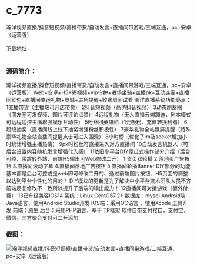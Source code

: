 # c_7773
瀚洋视频直播/抖音短视频/直播带货/自动发言+直播间带游戏/三端互通，pc+安卓（运营版）
<br/></br>
[下载地址](https://www.uuid2.com/7773.html "下载地址")
<br/></br>
<h3>源码简介：</h3>
<p>瀚洋视频直播/抖音短视频/直播带货/自动发言+直播间带游戏/三端互通，pc+安卓（运营版）
Web+安卓+H5+短视频+vip守护+进场坐骑+主播pk+互动连麦+直播间红包+直播间幸运礼物+商城+进场提醒+收费房间试看
瀚洋直播系统功能亮点：
1直播带货（主播端可开店带货）
2抖音短视频（高仿抖音视频）
3动态朋友圈（朋友圈可发视频、图片可评论点赞）
4远程礼物（无人直播云端蹦迪，剧本模式可远程遥控主播增强娱乐互动性）
5粉丝团英雄帖（1元吸粉、充值转换利器）
6超级抽奖（直播间线上线下抽奖增强粉丝积极性）
7豪华礼物全站飘屏提醒（特殊豪华礼物全站直播间提醒点击可进入围观）
8小时榜（优化了im及socket增加小时统计增强主播热情）
9pk时粉丝可直接进入对方直播间
10自动发言机器人（可后台设置内容随机发言增强代入感）
11依旧小平台DIY傻瓜式操作部分介绍（后台可控、带跳转外站、前端H5输出可Web修改二开）
1.首页双轮播
2.落地页广告按钮
3.直播间滚动字幕
4.直播间落地广告按钮
5.直播间轮播Banner
DIY部分的功能基本都是后台可控或是web即可修改二开的、通过前端图片按钮、H5页面的调整以达到平台个性化的目的！
DIY模块的更新是为了解决中小平台技术团队人员不齐前端反复修改不一致所以提升了后端的输出能力！
12直播间可对接游戏（额外付费）
13已升级兼容IOS14
系统：Linux CentOS7.2+ 数据库：mysql
Android端：Java语言，使用Android Studio开发
IOS端：采用OC语言 ，使用Xcode 工具开发
前端：原生
后台：采用PHP语言，基于 TP框架
软件自带支付接口，支付宝，微信，三方聚合支付可二开添加<p>
<h3>截图：</h3>
<img src="https://www.uuid2.com/wp-content/uploads/img/uimage/9791649640405.gif" alt="瀚洋视频直播/抖音短视频/直播带货/自动发言+直播间带游戏/三端互通，pc+安卓（运营版）">

